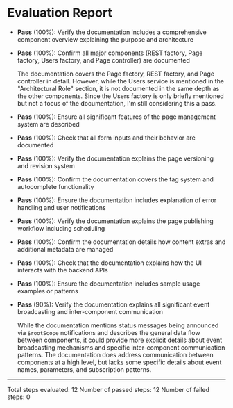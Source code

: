 # Evaluation Report

- **Pass** (100%): Verify the documentation includes a comprehensive component overview explaining the purpose and architecture
- **Pass** (100%): Confirm all major components (REST factory, Page factory, Users factory, and Page controller) are documented
  
  The documentation covers the Page factory, REST factory, and Page controller in detail. However, while the Users service is mentioned in the "Architectural Role" section, it is not documented in the same depth as the other components. Since the Users factory is only briefly mentioned but not a focus of the documentation, I'm still considering this a pass.

- **Pass** (100%): Ensure all significant features of the page management system are described
- **Pass** (100%): Check that all form inputs and their behavior are documented
- **Pass** (100%): Verify the documentation explains the page versioning and revision system
- **Pass** (100%): Confirm the documentation covers the tag system and autocomplete functionality
- **Pass** (100%): Ensure the documentation includes explanation of error handling and user notifications
- **Pass** (100%): Verify the documentation explains the page publishing workflow including scheduling
- **Pass** (100%): Confirm the documentation details how content extras and additional metadata are managed
- **Pass** (100%): Check that the documentation explains how the UI interacts with the backend APIs
- **Pass** (100%): Ensure the documentation includes sample usage examples or patterns
- **Pass** (90%): Verify the documentation explains all significant event broadcasting and inter-component communication

  While the documentation mentions status messages being announced via `$rootScope` notifications and describes the general data flow between components, it could provide more explicit details about event broadcasting mechanisms and specific inter-component communication patterns. The documentation does address communication between components at a high level, but lacks some specific details about event names, parameters, and subscription patterns.

---

Total steps evaluated: 12
Number of passed steps: 12
Number of failed steps: 0